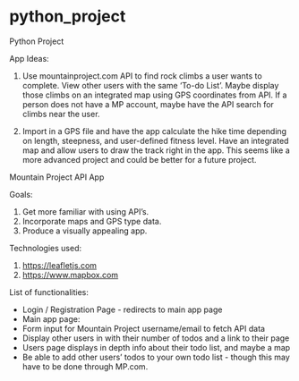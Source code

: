 # python_project

Python Project

App Ideas:

1. Use mountainproject.com API to find rock climbs a user wants to complete. View other users with the same ‘To-do List’. Maybe display those climbs on an integrated map using GPS coordinates from API. If a person does not have a MP account, maybe have the API search for climbs near the user.

2. Import in a GPS file and have the app calculate the hike time depending on length, steepness, and user-defined fitness level. Have an integrated map and allow users to draw the track right in the app. This seems like a more advanced project and could be better for a future project.


Mountain Project API App

Goals:
1. Get more familiar with using API’s.
2. Incorporate maps and GPS type data.
3. Produce a visually appealing app.

Technologies used:
1. https://leafletjs.com
2. https://www.mapbox.com



List of functionalities:

- Login / Registration Page - redirects to main app page
- Main app page:
- Form input for Mountain Project username/email to fetch API data
- Display other users in with their number of todos and a link to their page
- Users page displays in depth info about their todo list, and maybe a map
- Be able to add other users’ todos to your own todo list - though this may have to be done through MP.com.
